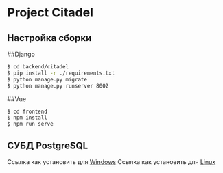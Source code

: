 # Project Citadel

## Настройка сборки

##Django
```bash
$ cd backend/citadel
$ pip install -r ./requirements.txt
$ python manage.py migrate
$ python manage.py runserver 8002
```

##Vue
```bash
$ cd frontend
$ npm install
$ npm run serve
```

## СУБД PostgreSQL
Ссылка как установить для [Windows](https://www.youtube.com/watch?v=yYJ74Sc7nw8)
Ссылка как установить для [Linux](https://losst.ru/ustanovka-postgresql-ubuntu-16-04)
